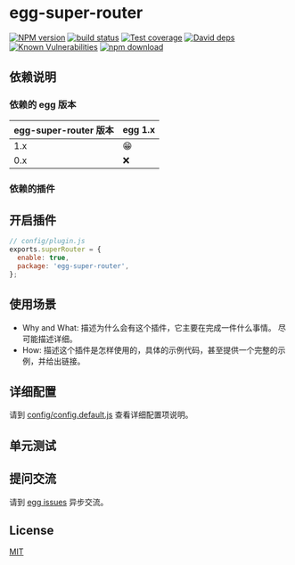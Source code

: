 # egg-super-router

[![NPM version][npm-image]][npm-url]
[![build status][travis-image]][travis-url]
[![Test coverage][codecov-image]][codecov-url]
[![David deps][david-image]][david-url]
[![Known Vulnerabilities][snyk-image]][snyk-url]
[![npm download][download-image]][download-url]

[npm-image]: https://img.shields.io/npm/v/egg-super-router.svg?style=flat-square
[npm-url]: https://npmjs.org/package/egg-super-router
[travis-image]: https://img.shields.io/travis/eggjs/egg-super-router.svg?style=flat-square
[travis-url]: https://travis-ci.org/eggjs/egg-super-router
[codecov-image]: https://img.shields.io/codecov/c/github/eggjs/egg-super-router.svg?style=flat-square
[codecov-url]: https://codecov.io/github/eggjs/egg-super-router?branch=master
[david-image]: https://img.shields.io/david/eggjs/egg-super-router.svg?style=flat-square
[david-url]: https://david-dm.org/eggjs/egg-super-router
[snyk-image]: https://snyk.io/test/npm/egg-super-router/badge.svg?style=flat-square
[snyk-url]: https://snyk.io/test/npm/egg-super-router
[download-image]: https://img.shields.io/npm/dm/egg-super-router.svg?style=flat-square
[download-url]: https://npmjs.org/package/egg-super-router

<!--
Description here.
-->

## 依赖说明

### 依赖的 egg 版本

egg-super-router 版本 | egg 1.x
--- | ---
1.x | 😁
0.x | ❌

### 依赖的插件
<!--

如果有依赖其它插件，请在这里特别说明。如

- security
- multipart

-->

## 开启插件

```js
// config/plugin.js
exports.superRouter = {
  enable: true,
  package: 'egg-super-router',
};
```

## 使用场景

- Why and What: 描述为什么会有这个插件，它主要在完成一件什么事情。
尽可能描述详细。
- How: 描述这个插件是怎样使用的，具体的示例代码，甚至提供一个完整的示例，并给出链接。

## 详细配置

请到 [config/config.default.js](config/config.default.js) 查看详细配置项说明。

## 单元测试

<!-- 描述如何在单元测试中使用此插件，例如 schedule 如何触发。无则省略。-->

## 提问交流

请到 [egg issues](https://github.com/eggjs/egg/issues) 异步交流。

## License

[MIT](LICENSE)
